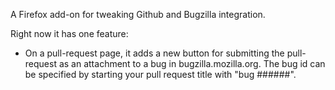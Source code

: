 A Firefox add-on for tweaking Github and Bugzilla integration.

Right now it has one feature:

* On a pull-request page, it adds a new button for submitting the pull-request as an attachment to a bug in bugzilla.mozilla.org.
The bug id can be specified by starting your pull request title with "bug ######".
